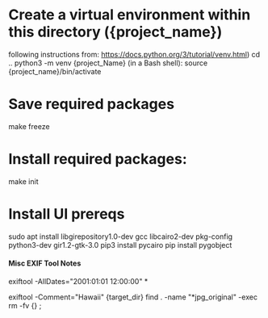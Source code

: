
# Create a virtual environment within this directory ({project_name})
following instructions from: https://docs.python.org/3/tutorial/venv.html)
cd ..
python3 -m venv {project_Name}
(in a Bash shell):
source {project_name}/bin/activate

# Save required packages
make freeze

# Install required packages:
make init

# Install UI prereqs
sudo apt install libgirepository1.0-dev gcc libcairo2-dev pkg-config python3-dev gir1.2-gtk-3.0
pip3 install pycairo
pip install pygobject

#### Misc EXIF Tool Notes
exiftool -AllDates="2001:01:01 12:00:00" *

exiftool -Comment="Hawaii" {target_dir}
find . -name "*jpg_original" -exec rm -fv {} \;
